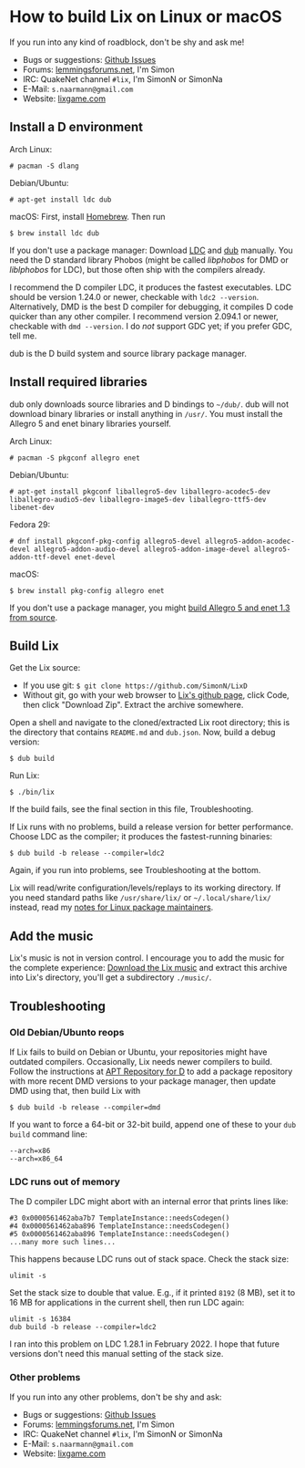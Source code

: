 How to build Lix on Linux or macOS
==================================

If you run into any kind of roadblock, don't be shy and ask me!

* Bugs or suggestions: [Github Issues](https://github.com/SimonN/LixD/issues)
* Forums: [lemmingsforums.net](https://www.lemmingsforums.net), I'm Simon
* IRC: QuakeNet channel `#lix`, I'm SimonN or SimonNa
* E-Mail: `s.naarmann@gmail.com`
* Website: [lixgame.com](https://www.lixgame.com)



Install a D environment
-----------------------

Arch Linux:

    # pacman -S dlang

Debian/Ubuntu:

    # apt-get install ldc dub

macOS: First, install [Homebrew](https://brew.sh/). Then run

    $ brew install ldc dub

If you don't use a package manager: Download
[LDC](https://github.com/ldc-developers/ldc/releases) and
[dub](https://code.dlang.org/download) manually.
You need the D standard library Phobos (might be called *libphobos* for DMD
or *liblphobos* for LDC), but those often ship with the compilers already.

I recommend the D compiler LDC, it produces the fastest executables.
LDC should be version 1.24.0 or newer, checkable with `ldc2 --version`.
Alternatively, DMD is the best D compiler for debugging, it compiles D code
quicker than any other compiler. I recommend version 2.094.1 or newer,
checkable with `dmd --version`. I do *not* support GDC yet; if you prefer GDC,
tell me.

dub is the D build system and source library package manager.



Install required libraries
--------------------------

dub only downloads source libraries and D bindings to `~/dub/`.
dub will not download binary libraries or install anything in `/usr/`.
You must install the Allegro 5 and enet binary libraries yourself.

Arch Linux:

    # pacman -S pkgconf allegro enet

Debian/Ubuntu:

    # apt-get install pkgconf liballegro5-dev liballegro-acodec5-dev liballegro-audio5-dev liballegro-image5-dev liballegro-ttf5-dev libenet-dev

Fedora 29:

    # dnf install pkgconf-pkg-config allegro5-devel allegro5-addon-acodec-devel allegro5-addon-audio-devel allegro5-addon-image-devel allegro5-addon-ttf-devel enet-devel

macOS:

    $ brew install pkg-config allegro enet

If you don't use a package manager, you might
[build Allegro 5 and enet 1.3 from source](
https://github.com/SimonN/LixD/blob/master/doc/build/a5manual.md).



Build Lix
---------

Get the Lix source:

*   If you use git: `$ git clone https://github.com/SimonN/LixD`
*   Without git, go with your web browser to
    [Lix's github page](https://github.com/SimonN/LixD),
    click Code, then click "Download Zip". Extract the archive somewhere.

Open a shell and navigate to the cloned/extracted Lix root directory;
this is the directory that contains `README.md` and `dub.json`.
Now, build a debug version:

    $ dub build

Run Lix:

    $ ./bin/lix

If the build fails, see the final section in this file, Troubleshooting.

If Lix runs with no problems, build a release version for better performance.
Choose LDC as the compiler; it produces the fastest-running binaries:

    $ dub build -b release --compiler=ldc2

Again, if you run into problems, see Troubleshooting at the bottom.

Lix will read/write configuration/levels/replays to its
working directory. If you need standard paths like
`/usr/share/lix/` or `~/.local/share/lix/` instead, read my
[notes for Linux package maintainers](
https://raw.githubusercontent.com/SimonN/LixD/master/doc/build/package.txt).



Add the music
-------------

Lix's music is not in version control. I encourage you to
add the music for the complete experience:
[Download the Lix music](https://www.lixgame.com/dow/lix-music.zip)
and extract this archive into Lix's directory,
you'll get a subdirectory `./music/`.



Troubleshooting
---------------

### Old Debian/Ubunto reops

If Lix fails to build on Debian or Ubuntu, your repositories might have
outdated compilers. Occasionally, Lix needs newer compilers to build. Follow
the instructions at [APT Repository for D](https://d-apt.sourceforge.io/)
to add a package repository with more recent DMD versions to your package
manager, then update DMD using that, then build Lix with

    $ dub build -b release --compiler=dmd

If you want to force a 64-bit or 32-bit build, append one of these to your
`dub build` command line:

    --arch=x86
    --arch=x86_64



### LDC runs out of memory

The D compiler LDC might abort with an internal error that prints lines like:

    #3 0x0000561462aba7b7 TemplateInstance::needsCodegen()
    #4 0x0000561462aba896 TemplateInstance::needsCodegen()
    #5 0x0000561462aba896 TemplateInstance::needsCodegen()
    ...many more such lines...

This happens because LDC runs out of stack space. Check the stack size:

    ulimit -s

Set the stack size to double that value. E.g., if it printed `8192` (8 MB),
set it to 16 MB for applications in the current shell, then run LDC again:

    ulimit -s 16384
    dub build -b release --compiler=ldc2

I ran into this problem on LDC 1.28.1 in February 2022. I hope that future
versions don't need this manual setting of the stack size.



### Other problems

If you run into any other problems, don't be shy and ask:

* Bugs or suggestions: [Github Issues](https://github.com/SimonN/LixD/issues)
* Forums: [lemmingsforums.net](https://www.lemmingsforums.net), I'm Simon
* IRC: QuakeNet channel `#lix`, I'm SimonN or SimonNa
* E-Mail: `s.naarmann@gmail.com`
* Website: [lixgame.com](https://www.lixgame.com)
